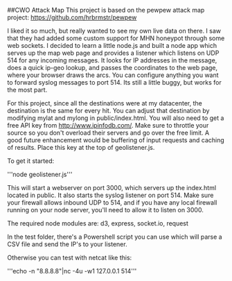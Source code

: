 ##CWO Attack Map
This project is based on the pewpew attack map project: https://github.com/hrbrmstr/pewpew

I liked it so much, but really wanted to see my own live data on there. I saw that they had added some custom support for MHN honeypot through some web sockets. I decided to learn a little node.js and built a node app which serves up the map web page and provides a listener which listens on UDP 514 for any incoming messages. It looks for IP addresses in the message, does a quick ip-geo lookup, and passes the coordinates to the web page, where your browser draws the arcs. You can configure anything you want to forward syslog messages to port 514. Its still a little buggy, but works for the most part.

For this project, since all the destinations were at my datacenter, the destination is the same for every hit. You can adjust that destination by modifying mylat and mylong in public/index.html. You will also need to get a free API key from http://www.ipinfodb.com/. Make sure to throttle your source so you don't overload their servers and go over the free limit. A good future enhancement would be buffering of input requests and caching of results. Place this key at the top of geolistener.js.

To get it started:

'''node geolistener.js'''

This will start a webserver on port 3000, which servers up the index.html located in public. It also starts the syslog listener on port 514. Make sure your firewall allows inbound UDP to 514, and if you have any local firewall running on your node server, you'll need to allow it to listen on 3000.

The required node modules are: d3, express, socket.io, request

In the test folder, there's a Powershell script you can use which will parse a CSV file and send the IP's to your listener.

Otherwise you can test with netcat like this:

'''echo -n "8.8.8.8"|nc -4u -w1 127.0.0.1 514'''
